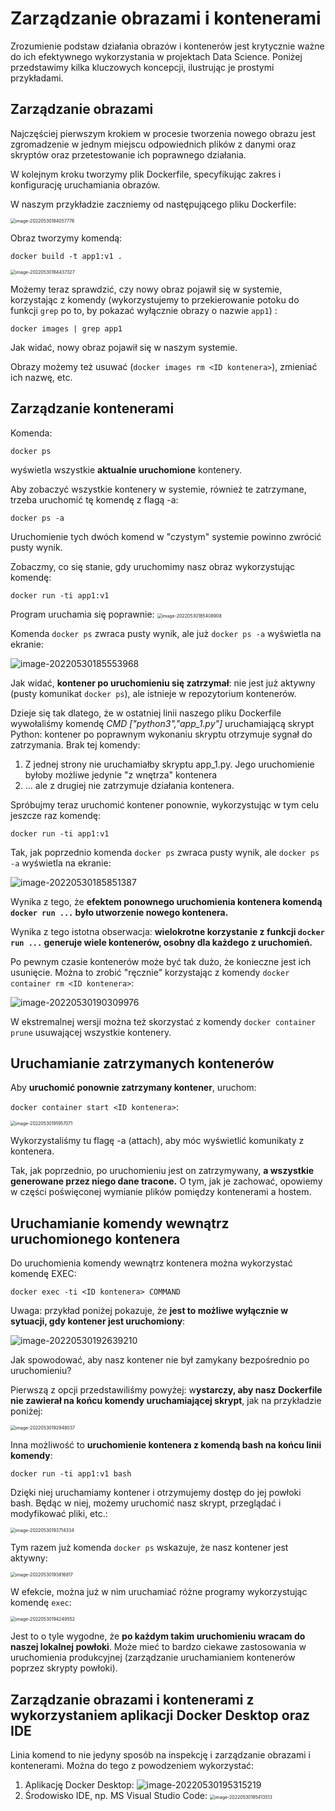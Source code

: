 # Zarządzanie obrazami i kontenerami

Zrozumienie podstaw działania obrazów i kontenerów jest krytycznie ważne do ich efektywnego wykorzystania w projektach Data Science. Poniżej przedstawimy kilka kluczowych koncepcji, ilustrując je prostymi przykładami.

## Zarządzanie obrazami

Najczęściej pierwszym krokiem w procesie tworzenia nowego obrazu jest zgromadzenie w jednym miejscu odpowiednich plików z danymi oraz skryptów oraz przetestowanie ich poprawnego działania.

W kolejnym kroku tworzymy plik Dockerfile, specyfikując zakres i konfigurację uruchamiania obrazów.

W naszym przykładzie zaczniemy od następującego pliku Dockerfile:

<img src="media//image-20220530184057776.png" alt="image-20220530184057776" style="zoom:50%;" />

Obraz tworzymy komendą:

`docker build -t app1:v1 .`

<img src="media//image-20220530184437327.png" alt="image-20220530184437327" style="zoom:50%;" />



Możemy teraz sprawdzić, czy nowy obraz pojawił się w systemie, korzystając z komendy (wykorzystujemy to przekierowanie potoku do funkcji `grep` po to, by pokazać wyłącznie obrazy o nazwie `app1`) :

`docker images | grep app1`

Jak widać, nowy obraz pojawił się w naszym systemie.

Obrazy możemy też usuwać (`docker images rm <ID kontenera>`), zmieniać ich nazwę, etc.

## Zarządzanie kontenerami

Komenda:

`docker ps`

wyświetla wszystkie **aktualnie uruchomione** kontenery. 

Aby zobaczyć wszystkie kontenery w systemie, również te zatrzymane, trzeba uruchomić tę komendę z flagą -a:

`docker ps -a`

Uruchomienie tych dwóch komend w "czystym" systemie powinno zwrócić pusty wynik.

Zobaczmy, co się stanie, gdy uruchomimy nasz obraz wykorzystując komendę:

`docker run -ti app1:v1`

Program uruchamia się poprawnie:
<img src="media//image-20220530185408908.png" alt="image-20220530185408908" style="zoom:50%;" />

Komenda `docker ps` zwraca pusty wynik, ale już `docker ps -a` wyświetla na ekranie:

![image-20220530185553968](media//image-20220530185553968.png)

Jak widać, **kontener po uruchomieniu się zatrzymał**: nie jest już aktywny (pusty komunikat `docker ps`), ale istnieje w repozytorium kontenerów. 

Dzieje się tak dlatego, że w ostatniej linii naszego pliku Dockerfile wywołaliśmy komendę *CMD ["python3","app_1.py"]* uruchamiającą skrypt Python: kontener po poprawnym wykonaniu skryptu otrzymuje sygnał do zatrzymania. Brak tej komendy:

1. Z jednej strony nie uruchamiałby skryptu app_1.py. Jego uruchomienie byłoby możliwe jedynie "z wnętrza" kontenera
2. ... ale z drugiej nie zatrzymuje działania kontenera.

Spróbujmy teraz uruchomić kontener ponownie, wykorzystując w tym celu jeszcze raz komendę:

`docker run -ti app1:v1`

Tak, jak poprzednio komenda `docker ps` zwraca pusty wynik, ale `docker ps -a` wyświetla na ekranie:

![image-20220530185851387](media//image-20220530185851387.png)

Wynika z tego, że **efektem ponownego uruchomienia kontenera komendą `docker run ...` było utworzenie nowego kontenera.**

Wynika z tego istotna obserwacja: **wielokrotne korzystanie z funkcji `docker run ...` generuje wiele kontenerów, osobny dla każdego z uruchomień.**

Po pewnym czasie kontenerów może być tak dużo, że konieczne jest ich usunięcie. Można to zrobić "ręcznie" korzystając z komendy `docker container rm <ID kontenera>`:

![image-20220530190309976](media//image-20220530190309976.png)

W ekstremalnej wersji można też skorzystać z komendy `docker container prune` usuwającej wszystkie kontenery.

## Uruchamianie zatrzymanych kontenerów

Aby **uruchomić ponownie zatrzymany kontener**, uruchom:

`docker container start <ID kontenera>`:

<img src="media//image-20220530191957071.png" alt="image-20220530191957071" style="zoom:50%;" />

Wykorzystaliśmy tu flagę -a (attach), aby móc wyświetlić komunikaty z kontenera.

Tak, jak poprzednio, po uruchomieniu jest on zatrzymywany, **a wszystkie generowane przez niego dane tracone.** O tym, jak je zachować, opowiemy w części poświęconej wymianie plików pomiędzy kontenerami a hostem.

## Uruchamianie komendy wewnątrz uruchomionego kontenera

Do uruchomienia komendy wewnątrz kontenera można wykorzystać komendę EXEC:

`docker exec -ti <ID kontenera> COMMAND`

Uwaga: przykład poniżej pokazuje, że **jest to możliwe wyłącznie w sytuacji, gdy kontener jest uruchomiony**: 

![image-20220530192639210](media//image-20220530192639210.png)

Jak spowodować, aby nasz kontener nie był zamykany bezpośrednio po uruchomieniu?

Pierwszą z opcji przedstawiliśmy powyżej: w**ystarczy, aby nasz Dockerfile nie zawierał na końcu komendy uruchamiającej skrypt**, jak na przykładzie poniżej:

<img src="media//image-20220530192948037.png" alt="image-20220530192948037" style="zoom:50%;" />

Inna możliwość to **uruchomienie kontenera z komendą bash na końcu linii komendy**:

`docker run -ti app1:v1 bash`

Dzięki niej uruchamiamy kontener i otrzymujemy dostęp do jej powłoki bash. Będąc w niej, możemy uruchomić nasz skrypt, przeglądać i modyfikować pliki, etc.:

<img src="media//image-20220530193714334.png" alt="image-20220530193714334" style="zoom:50%;" />

Tym razem już komenda `docker ps` wskazuje, że nasz kontener jest aktywny:

<img src="media//image-20220530193816817.png" alt="image-20220530193816817" style="zoom:50%;" />

W efekcie, można już w nim uruchamiać różne programy wykorzystując komendę `exec`:

<img src="media//image-20220530194249552.png" alt="image-20220530194249552" style="zoom:50%;" />

Jest to o tyle wygodne, że **po każdym takim uruchomieniu wracam do naszej lokalnej powłoki**. Może mieć to bardzo ciekawe zastosowania w uruchomienia produkcyjnej (zarządzanie uruchamianiem kontenerów poprzez skrypty powłoki).



## Zarządzanie obrazami i kontenerami z wykorzystaniem aplikacji Docker Desktop oraz IDE

Linia komend to nie jedyny sposób na inspekcję i zarządzanie obrazami i kontenerami. Można do tego z powodzeniem wykorzystać:

1. Aplikację Docker Desktop:
   ![image-20220530195315219](media//image-20220530195315219.png)
2. Środowisko IDE, np. MS Visual Studio Code:
   <img src="media//image-20220530195413513.png" alt="image-20220530195413513" style="zoom:50%;" />

